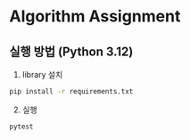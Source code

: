 # Algorithm Assignment

## 실행 방법 (Python 3.12)

1. library 설치

```bash
pip install -r requirements.txt
```

2. 실행

```bash
pytest
```